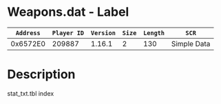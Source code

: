 # Weapons.dat - Label

| `Address` | `Player ID` | `Version` | `Size` | `Length` | `SCR` |
| ---------- | ----------- | --------- | ------ | -------- | ---- |
| 0x6572E0 | 209887 | 1.16.1 | 2 | 130 | Simple Data |

# Description

stat_txt.tbl index